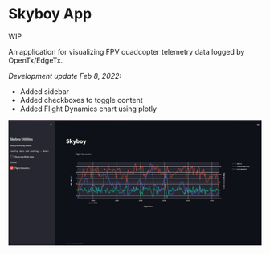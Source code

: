 # Skyboy App

WIP

An application for visualizing FPV quadcopter telemetry data logged by OpenTx/EdgeTx.

_Development update Feb 8, 2022:_

* Added sidebar
* Added checkboxes to toggle content
* Added Flight Dynamics chart using plotly

![Development screenshot](src/assets/images/skyboyapp-feb082022.jpg)